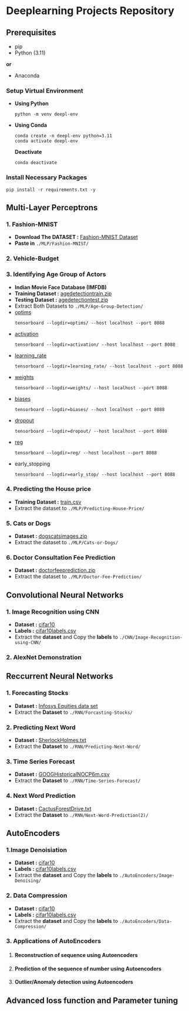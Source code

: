 # Deeplearning Projects Repository

## Prerequisites
* pip
* Python (3.11)

**or**
* Anaconda

### Setup Virtual Environment
* **Using Python**
    ```
    python -m venv deepl-env
    ```
* **Using Conda**
    ```
    conda create -n deepl-env python=3.11
    conda activate deepl-env
    ```
    **Deactivate**
    ```
    conda deactivate
    ```
### Install Necessary Packages
```
pip install -r requirements.txt -y
```
## Multi-Layer Perceptrons
### 1. Fashion-MNIST
* **Download The DATASET :** [Fashion-MNIST Dataset](https://infyspringboard.onwingspan.com/common-content-store/Shared/Shared/Public/lex_auth_0127785480690483207452_shared/web-hosted/assets/fashionmnisttrain.csv)
* **Paste in** `./MLP/Fashion-MNIST/`

### 2. Vehicle-Budget

### 3. Identifying Age Group of Actors
* **Indian Movie Face Database (IMFDB)**
* **Training Dataset :** [agedetectiontrain.zip](https://infyspringboard.onwingspan.com/common-content-store/Shared/Shared/Public/lex_auth_012776431940165632236_shared/web-hosted/assets/agedetectiontrain.zip)
* **Testing Dataset :** [agedetectiontest.zip](https://infyspringboard.onwingspan.com/common-content-store/Shared/Shared/Public/lex_auth_012776431940165632236_shared/web-hosted/assets/agedetectiontest.zip)
* Extract Both Datasets to `./MLP/Age-Group-Detection/`
* [optims](https://infyspringboard.onwingspan.com/common-content-store/Shared/Shared/Public/lex_auth_012776456297463808249_shared/web-hosted/assets/optims.zip)
    ```
    tensorboard --logdir=optims/ --host localhost --port 8088
    ```
* [activation](https://infyspringboard.onwingspan.com/common-content-store/Shared/Shared/Public/lex_auth_012776456297463808249_shared/web-hosted/assets/activation.zip)
    ```
    tensorboard --logdir=activation/ --host localhost --port 8088
    ```
* [learning_rate](https://infyspringboard.onwingspan.com/common-content-store/Shared/Shared/Public/lex_auth_012776456297463808249_shared/web-hosted/assets/learningrate.zip)
    ```
    tensorboard --logdir=learning_rate/ --host localhost --port 8088
    ```
* [weights](https://infyspringboard.onwingspan.com/common-content-store/Shared/Shared/Public/lex_auth_012776456297463808249_shared/web-hosted/assets/weights.zip)
    ```
    tensorboard --logdir=weights/ --host localhost --port 8088
    ```
* [biases](https://infyspringboard.onwingspan.com/common-content-store/Shared/Shared/Public/lex_auth_012776456297463808249_shared/web-hosted/assets/biases.zip)
    ```
    tensorboard --logdir=biases/ --host localhost --port 8088
    ```
* [dropout](https://infyspringboard.onwingspan.com/common-content-store/Shared/Shared/Public/lex_auth_012776456297463808249_shared/web-hosted/assets/dropout.zip)
    ```
    tensorboard --logdir=dropout/ --host localhost --port 8088
    ```
* [reg](https://infyspringboard.onwingspan.com/common-content-store/Shared/Shared/Public/lex_auth_012776456297463808249_shared/web-hosted/assets/reg.zip)
    ```
    tensorboard --logdir=reg/ --host localhost --port 8088
    ```
* early_stopping
    ```
    tensorboard --logdir=early_stop/ --host localhost --port 8088
    ```

### 4. Predicting the House price
* **Training Dataset :** [train.csv](https://infyspringboard.onwingspan.com/common-content-store/Shared/Shared/Public/lex_auth_012776490282680320258_shared/web-hosted/assets/train.csv)
* Extract the dataset to `./MLP/Predicting-House-Price/`

### 5. Cats or Dogs
* **Dataset :** [dogscatsimages.zip](https://infyspringboard.onwingspan.com/common-content-store/Shared/Shared/Public/lex_auth_012776492416663552259_shared/web-hosted/assets/dogscatsimages.zip)
* Extract the dataset to `./MLP/Cats-or-Dogs/`

### 6. Doctor Consultation Fee Prediction
* **Dataset :** [doctorfeeprediction.zip](https://infyspringboard.onwingspan.com/common-content-store/Shared/Shared/Public/lex_auth_012776492416663552259_shared/web-hosted/assets/doctorfeesprediction.zip)
* Extract the dataset to `./MLP/Doctor-Fee-Prediction/`

## Convolutional Neural Networks
### 1. Image Recognition using CNN
* **Dataset :** [cifar10](https://infyspringboard.onwingspan.com/common-content-store/Shared/Shared/Public/lex_auth_012782825259556864334_shared/web-hosted/assets/cifar10.zip)
* **Labels :** [cifar10labels.csv](https://infyspringboard.onwingspan.com/common-content-store/Shared/Shared/Public/lex_auth_012782825259556864334_shared/web-hosted/assets/cifar10Labels.csv)
* Extract the **dataset** and Copy the **labels** to `./CNN/Image-Recognition-using-CNN/`
### 2. AlexNet Demonstration

## Reccurrent Neural Networks
### 1. Forecasting Stocks
* **Dataset :** [Infosys Equities data set](https://infyspringboard.onwingspan.com/common-content-store/Shared/Shared/Public/lex_auth_01279071059759104047_shared/web-hosted/assets/INFY20002008.csv)
* Extract the **Dataset** to `./RNN/Forcasting-Stocks/`

### 2. Predicting Next Word
* **Dataset :** [SherlockHolmes.txt](https://infyspringboard.onwingspan.com/common-content-store/Shared/Shared/Public/lex_auth_0127914004370472964_shared/web-hosted/assets/SherlockHolmes.txt)
* Extract the **Dataset** to `./RNN/Predicting-Next-Word/`

### 3. Time Series Forecast
* **Dataset :** [GOOGHistoricalNOCP6m.csv](https://infyspringboard.onwingspan.com/common-content-store/Shared/Shared/Public/lex_auth_01279144948849868822_shared/web-hosted/assets/GOOGHistoricalNOCP6m.csv)
* Extract the **Dataset** to `./RNN/Time-Series-Forecast/`

### 4. Next Word Prediction
* **Dataset :** [CactusForestDrive.txt](https://infyspringboard.onwingspan.com/common-content-store/Shared/Shared/Public/lex_auth_01279144948849868822_shared/web-hosted/assets/CactusForestDrive.txt)
* Extract the **Dataset** to `./RNN/Next-Word-Prediction(2)/`

## AutoEncoders
### 1.Image Denoisiation
* **Dataset :** [cifar10](https://infyspringboard.onwingspan.com/common-content-store/Shared/Shared/Public/lex_auth_012782825259556864334_shared/web-hosted/assets/cifar10.zip)
* **Labels :** [cifar10labels.csv](https://infyspringboard.onwingspan.com/common-content-store/Shared/Shared/Public/lex_auth_012782825259556864334_shared/web-hosted/assets/cifar10Labels.csv)
* Extract the **dataset** and Copy the **labels** to `./AutoEncoders/Image-Denoising/`
### 2. Data Compression
* **Dataset :** [cifar10](https://infyspringboard.onwingspan.com/common-content-store/Shared/Shared/Public/lex_auth_012782825259556864334_shared/web-hosted/assets/cifar10.zip)
* **Labels :** [cifar10labels.csv](https://infyspringboard.onwingspan.com/common-content-store/Shared/Shared/Public/lex_auth_012782825259556864334_shared/web-hosted/assets/cifar10Labels.csv)
* Extract the **dataset** and Copy the **labels** to `./AutoEncoders/Data-Compression/`
### 3. Applications of AutoEncoders
1. #### Reconstruction of sequence using Autoencoders
2. #### Prediction of the sequence of number using Autoencoders
3. #### Outlier/Anomaly detection using Autoencoders

## Advanced loss function and Parameter tuning
